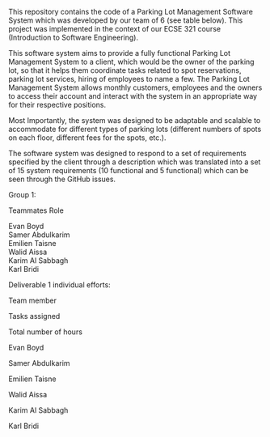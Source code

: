 This repository contains the code of a Parking Lot Management Software System which was developed by our team of 6 (see table below). This project was implemented in the context of our ECSE 321 course (Introduction to Software Engineering).  

This software system aims to provide a fully functional Parking Lot Management System to a client, which would be the owner of the parking lot, so that it helps them coordinate tasks related to spot reservations, parking lot services, hiring of employees to name a few. The Parking Lot Management System allows monthly customers, employees and the owners to access their account and interact with the system in an appropriate way for their respective positions. 

Most Importantly, the system was designed to be adaptable and scalable to accommodate for different types of parking lots (different numbers of spots on each floor, different fees for the spots, etc.). 

The software system was designed to respond to a set of requirements specified by the client through a description which was translated into a set of 15 system requirements (10 functional and 5 functional) which can be seen through the GitHub issues. 

Group 1: 

Teammates		Role 

Evan Boyd		 
Samer Abdulkarim	 
Emilien Taisne	 
Walid Aissa		 
Karim Al Sabbagh	 
Karl Bridi		 

Deliverable 1 individual efforts: 

Team member 

Tasks assigned 

Total number of hours 

Evan Boyd 

 

 

Samer Abdulkarim 

 

 

Emilien Taisne 

 

 

Walid Aissa 

 

 

Karim Al Sabbagh 

 

 

Karl Bridi 

 

 

 
